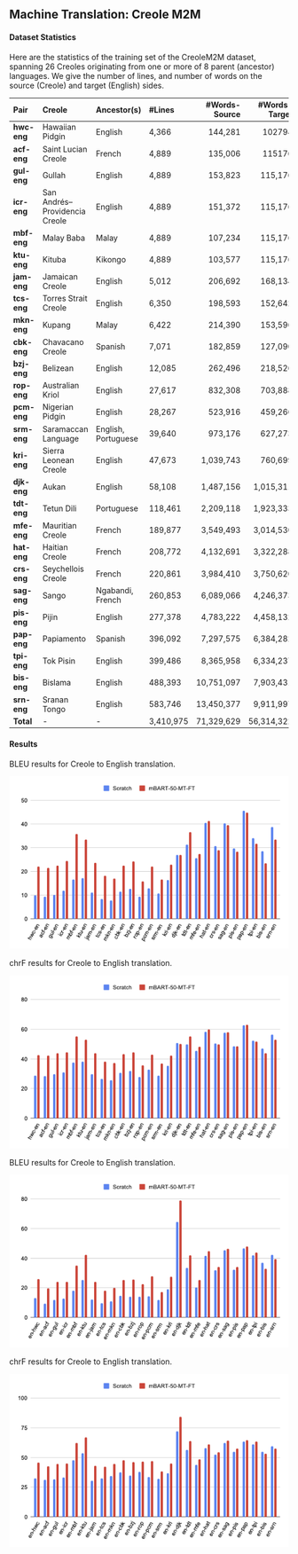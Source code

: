 ## Machine Translation: Creole M2M

#### Dataset Statistics

Here are the statistics of the training set of the CreoleM2M dataset, spanning 26 Creoles originating from one or more of 8 parent (ancestor) languages. 
We give the number of lines, and number of words on the source (Creole) and target (English) sides.

| Pair        | Creole                         | Ancestor(s)         | #Lines    | #Words-Source   | #Words-Target   |
|:------------|:-------------------------------|:--------------------|:----------|----------------:|----------------:|
| **hwc-eng** | Hawaiian Pidgin                | English             | 4,366     |         144,281 |          102794 |
| **acf-eng** | Saint Lucian Creole            | French              | 4,889     |         135,006 |          115176 |
| **gul-eng** | Gullah                         | English             | 4,889     |         153,823 |         115,176 |
| **icr-eng** | San Andrés–Providencia Creole  | English             | 4,889     |         151,372 |         115,176 |
| **mbf-eng** | Malay Baba                     | Malay               | 4,889     |         107,234 |         115,176 |
| **ktu-eng** | Kituba                         | Kikongo             | 4,889     |         103,577 |         115,176 |
| **jam-eng** | Jamaican Creole                | English             | 5,012     |         206,692 |         168,134 |
| **tcs-eng** | Torres Strait Creole           | English             | 6,350     |         198,593 |         152,642 |
| **mkn-eng** | Kupang                         | Malay               | 6,422     |         214,390 |         153,596 |
| **cbk-eng** | Chavacano Creole               | Spanish             | 7,071     |         182,859 |         127,090 |
| **bzj-eng** | Belizean                       | English             | 12,085    |         262,496 |         218,526 |
| **rop-eng** | Australian Kriol               | English             | 27,617    |         832,308 |         703,888 |
| **pcm-eng** | Nigerian Pidgin                | English             | 28,267    |         523,916 |         459,266 |
| **srm-eng** | Saramaccan Language            | English, Portuguese | 39,640    |         973,176 |         627,273 |
| **kri-eng** | Sierra Leonean Creole          | English             | 47,673    |       1,039,743 |         760,699 |
| **djk-eng** | Aukan                          | English             | 58,108    |       1,487,156 |       1,015,311 |
| **tdt-eng** | Tetun Dili                     | Portuguese          | 118,461   |       2,209,118 |       1,923,333 |
| **mfe-eng** | Mauritian Creole               | French              | 189,877   |       3,549,493 |       3,014,530 |
| **hat-eng** | Haitian Creole                 | French              | 208,772   |       4,132,691 |       3,322,288 |
| **crs-eng** | Seychellois Creole             | French              | 220,861   |       3,984,410 |       3,750,620 |
| **sag-eng** | Sango                          | Ngabandi, French    | 260,853   |       6,089,066 |       4,246,373 |
| **pis-eng** | Pijin                          | English             | 277,378   |       4,783,222 |       4,458,132 |
| **pap-eng** | Papiamento                     | Spanish             | 396,092   |       7,297,575 |       6,384,282 |
| **tpi-eng** | Tok Pisin                      | English             | 399,486   |       8,365,958 |       6,334,237 |
| **bis-eng** | Bislama                        | English             | 488,393   |      10,751,097 |       7,903,431 |
| **srn-eng** | Sranan Tongo                   | English             | 583,746   |      13,450,377 |       9,911,997 |
| **Total**   | -                              | -                   | 3,410,975 |      71,329,629 |      56,314,322 | 

#### Results

BLEU results for Creole to English translation. 

![bleu-c2e-xxen](images/xxenbleu.png)

chrF results for Creole to English translation.

![chrF-c2e-xxen](images/xxenchrf.png)

BLEU results for Creole to English translation. 

![bleu-c2e-enxx](images/enxxbleu.png)

chrF results for Creole to English translation.

![chrF-c2e-enxx](images/enxxchrf.png)
